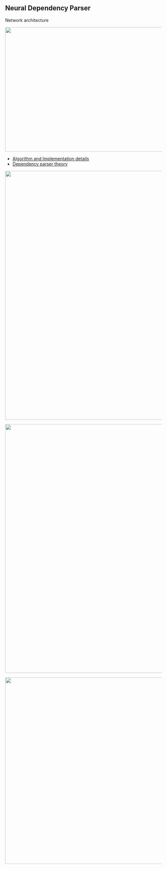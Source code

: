 ## Neural Dependency Parser

Network architecture

<p align="center">
  <img height="400" width="800" src="https://github.com/RishikeshDhayarkar/cs224n/blob/master/a3/student/parser_nn.png">
</p>

* [Algorithm and Implementation details](https://github.com/RishikeshDhayarkar/cs224n/blob/master/a3/student/a3)
* [Dependency parser theory](https://github.com/RishikeshDhayarkar/cs224n/blob/master/a3/student/cs224n-2019-notes04-dependencyparsing)

<p align="center">
  <img height="800" width="1000" src="https://github.com/RishikeshDhayarkar/cs224n/blob/master/a3/student/parser/parser_out.png">
</p>

<p align="center">
  <img height="800" width="1000" src="https://github.com/RishikeshDhayarkar/cs224n/blob/master/a3/student/parser/parser_out_2.png">
</p>

<p align="center">
  <img height="600" width="1000" src="https://github.com/RishikeshDhayarkar/cs224n/blob/master/a3/student/parser/parser_out_3.png">
</p>

